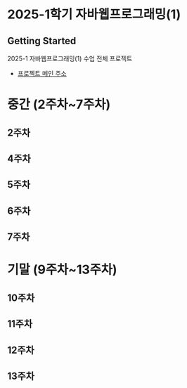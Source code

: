 # 2025-1학기 자바웹프로그래밍(1)
## Getting Started
2025-1 자바웹프로그래밍(1) 수업 전체 프로젝트
- [프로젝트 메인 주소](https://github.com/qteqteqte/WEB_MAIN_20241010)
# 중간 (2주차~7주차)
## 2주차
## 4주차
## 5주차
## 6주차
## 7주차
# 기말 (9주차~13주차)
## 10주차
## 11주차
## 12주차
## 13주차

